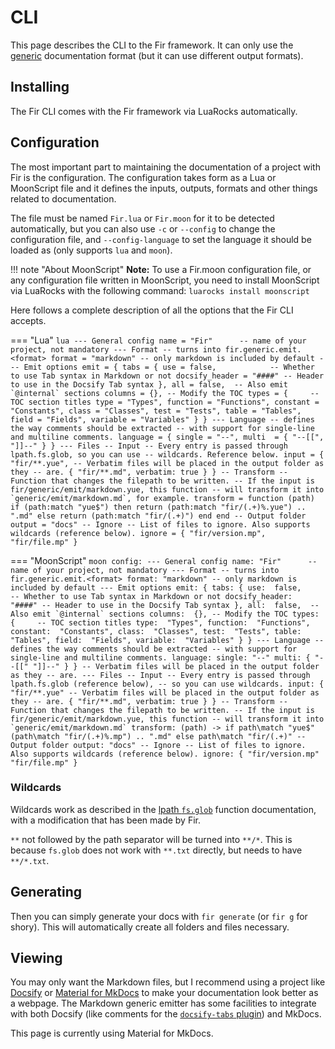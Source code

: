 # CLI

This page describes the CLI to the Fir framework. It can only use the [generic](generic/documenting.md) documentation format (but it can use different output formats).

## Installing

The Fir CLI comes with the Fir framework via LuaRocks automatically.

## Configuration

The most important part to maintaining the documentation of a project with Fir is the configuration. The configuration takes form as a Lua or MoonScript file and it defines the inputs, outputs, formats and other things related to documentation.

The file must be named `Fir.lua` or `Fir.moon` for it to be detected automatically, but you can also use `-c` or `--config` to change the configuration file, and `--config-language` to set the language it should be loaded as (only supports `lua` and `moon`).

!!! note "About MoonScript"
    **Note:** To use a Fir.moon configuration file, or any configuration file written in MoonScript, you need to install MoonScript via LuaRocks with the following command: `luarocks install moonscript`

Here follows a complete description of all the options that the Fir CLI accepts.

=== "Lua"
    ```lua
    --- General config
    name = "Fir"      -- name of your project, not mandatory
    --- Format
    -- turns into fir.generic.emit.<format>
    format = "markdown" -- only markdown is included by default
    --- Emit options
    emit = {
      tabs = {
        use = false,            -- Whether to use Tab syntax in Markdown or not
        docsify_header = "####" -- Header to use in the Docsify Tab syntax
      },
      all = false,  -- Also emit `@internal` sections
      columns = {}, -- Modify the TOC
      types = {     -- TOC section titles
        type = "Types",
        function = "Functions",
        constant = "Constants",
        class = "Classes",
        test = "Tests",
        table = "Tables",
        field = "Fields",
        variable = "Variables"
      }
    }
    --- Language
    -- defines the way comments should be extracted
    -- with support for single-line and multiline comments.
    language = {
      single = "--",
      multi  = {
        "--[[",
        "]]--"
      }
    }
    --- Files
    -- Input
    -- Every entry is passed through lpath.fs.glob, so you can use
    -- wildcards. Reference below.
    input = {
      "fir/**.yue",
      -- Verbatim files will be placed in the output folder as they
      -- are.
      { "fir/**.md", verbatim: true }
    }
    -- Transform
    -- Function that changes the filepath to be written.
    -- If the input is fir/generic/emit/markdown.yue, this function
    -- will transform it into `generic/emit/markdown.md`, for example.
    transform = function (path)
      if (path:match "yue$") then
        return (path:match "fir/(.+)%.yue") .. ".md"
      else
        return (path:match "fir/(.+)")
      end
    end
    -- Output folder
    output = "docs"
    -- Ignore
    -- List of files to ignore. Also supports wildcards (reference below).
    ignore = {
      "fir/version.mp",
      "fir/file.mp"
    }
    ```

=== "MoonScript"
    ```moon
    config:
      --- General config
      name: "Fir"      -- name of your project, not mandatory
      --- Format
      -- turns into fir.generic.emit.<format>
      format: "markdown" -- only markdown is included by default
      --- Emit options
      emit: {
        tabs: {
          use:  false,            -- Whether to use Tab syntax in Markdown or not
          docsify_header:  "####" -- Header to use in the Docsify Tab syntax
        },
        all:  false,  -- Also emit `@internal` sections
        columns:  {}, -- Modify the TOC
        types:  {     -- TOC section titles
          type:  "Types",
          function:  "Functions",
          constant:  "Constants",
          class:  "Classes",
          test:  "Tests",
          table:  "Tables",
          field:  "Fields",
          variable:  "Variables"
        }
      }
      --- Language
      -- defines the way comments should be extracted
      -- with support for single-line and multiline comments.
      language:
        single: "--"
        multi: {
          "--[["
          "]]--"
        }
      }
      -- Verbatim files will be placed in the output folder as they
      -- are.
      --- Files
      -- Input
      -- Every entry is passed through lpath.fs.glob (reference below),
      -- so you can use wildcards.
      input: {
        "fir/**.yue"
        -- Verbatim files will be placed in the output folder as they
        -- are.
        { "fir/**.md", verbatim: true }
      }
      -- Transform
      -- Function that changes the filepath to be written.
      -- If the input is fir/generic/emit/markdown.yue, this function
      -- will transform it into `generic/emit/markdown.md`
      transform: (path) ->
        if path\match "yue$"
          (path\match "fir/(.+)%.mp") .. ".md"
        else
          path\match "fir/(.+)"
      -- Output folder
      output: "docs"
      -- Ignore
      -- List of files to ignore. Also supports wildcards (reference below).
      ignore: {
        "fir/version.mp"
        "fir/file.mp"
      }
    ```

### Wildcards

Wildcards work as described in the [lpath `fs.glob`](https://github.com/starwing/lpath#fsdirfsscandirfsglob) function documentation, with a modification that has been made by Fir.

`**` not followed by the path separator will be turned into `**/*`. This is because `fs.glob` does not work with `**.txt` directly, but needs to have `**/*.txt`.

## Generating

Then you can simply generate your docs with `fir generate` (or `fir g` for shory). This will automatically create all folders and files necessary.

## Viewing

You may only want the Markdown files, but I recommend using a project like [Docsify](https://docsify.js.org/#/) or [Material for MkDocs](https://squidfunk.github.io/mkdocs-material/) to make your documentation look better as a webpage. The Markdown generic emitter has some facilities to integrate with both Docsify (like comments for the [`docsify-tabs` plugin](https://jhildenbiddle.github.io/docsify-tabs/#/)) and MkDocs.

This page is currently using Material for MkDocs.
